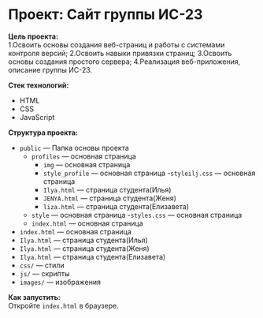 # Проект: Сайт группы ИС-23

**Цель проекта:**  
1.Освоить основы создания веб-страниц и работы с системами контроля версий;
2.Освоить навыки привязки страниц;
3.Освоить основы создания простого сервера;
4.Реализация веб-приложения, описание группы ИС-23.

**Стек технологий:**  
- HTML
- CSS
- JavaScript

**Структура проекта:**  
- `public` — Папка основы проекта
  - `profiles` — основная страница
    - `img` — основная страница
    - `style_profile` — основная страница
       -`styleilj.css` — основная страница
    - `Ilya.html` — страница студента(Илья)
    - `JENYA.html` — страница студента(Женя)
    - `liza.html` — страница студента(Елизавета)
  - `style` — основная страница
    -`styles.css` — основная страница
  - `index.html` — основная страница
- `index.html` — основная страница
- `Ilya.html`  — страница студента(Илья)
- `Ilya.html`  — страница студента(Женя)
- `Ilya.html`  — страница студента(Елизавета)
- `css/` — стили  
- `js/` — скрипты  
- `images/` — изображения

**Как запустить:**  
Откройте `index.html` в браузере.
